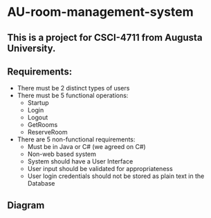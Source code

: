 # AU-room-management-system
## This is a project for CSCI-4711 from Augusta University.

## Requirements:
  - There must be 2 distinct types of users
  - There must be 5 functional operations:
      - Startup
      - Login
      - Logout
      - GetRooms
      - ReserveRoom
  - There are 5 non-functional requirements:
      - Must be in Java or C# (we agreed on C#)
      - Non-web based system
      - System should have a User Interface
      - User input should be validated for appropriateness
      - User login credentials should not be stored as plain text in the Database

## Diagram

